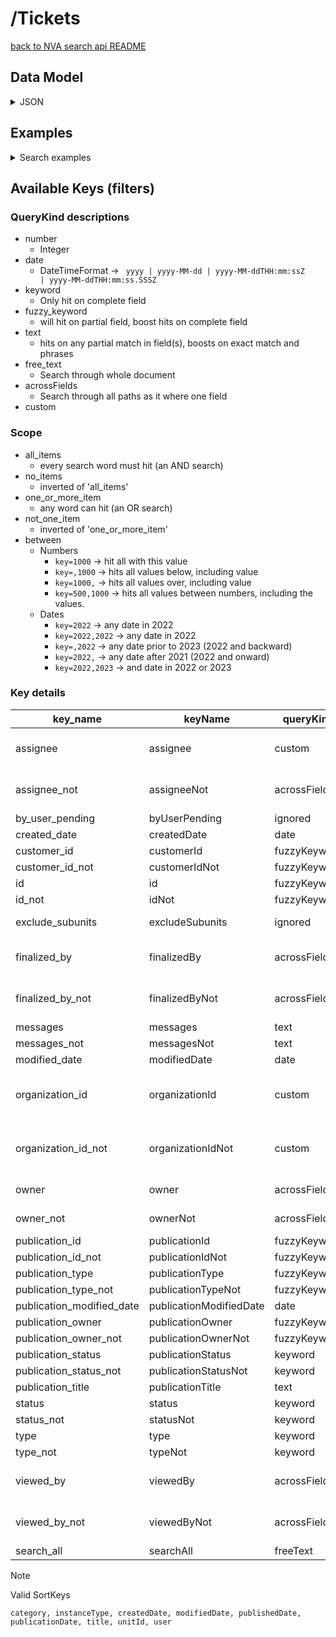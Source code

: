 # /Tickets

[back to NVA search api README](/README.md#nva-search-api)

## Data Model

<details>
<summary>JSON</summary>

```json
  {
  "type": "PublishingRequest",
  "customerId": "https://api.dev.nva.aws.unit.no/customer/bb3d0c0c-5065-4623-9b98-5810983c2478",
  "modifiedDate": "2024-02-28T09:25:39.223178587Z",
  "createdDate": "2024-02-27T14:28:06.168047052Z",
  "workflow": "RegistratorPublishesMetadataOnly",
  "approvedFiles": [],
  "filesForApproval": [],
  "id": "https://api.dev.nva.aws.unit.no/publication/018d64b6415e-59ac68b4-f801-490d-8c16-b7b1052b3d6c/ticket/018deaf73598-3b01bbf7-754a-44b0-892a-e8ae13826d57",
  "messages": [],
  "viewedBy": [
    {
      "type": "Person",
      "firstName": "Terje",
      "lastName": "Hellesvik",
      "username": "1269057@20754.0.0.0"
    }
  ],
  "publication": {
    "owner": "1492596@20754.0.0.0",
    "status": "DRAFT",
    "publicationInstance": {
      "type": "MovingPicture",
      "subtype": {
        "type": "ShortFilm"
      },
      "description": "adawd",
      "outputs": [
        {
          "type": "Broadcast",
          "publisher": {
            "type": "UnconfirmedPublisher",
            "name": "NRK",
            "valid": true
          },
          "date": {
            "type": "Instant",
            "value": "2024-01-31T23:00:00Z"
          },
          "sequence": 1
        }
      ],
      "pages": {
        "type": "NullPages"
      }
    },
    "contributors": [ ],
    "id": "https://api.dev.nva.aws.unit.no/publication/018d64b6415e-59ac68b4-f801-490d-8c16-b7b1052b3d6c",
    "identifier": "018d64b6415e-59ac68b4-f801-490d-8c16-b7b1052b3d6c",
    "mainTitle": "Test filer"
  },
  "owner": {
    "type": "Person",
    "firstName": "Kir ",
    "lastName": "Truhacev",
    "username": "1492596@20754.0.0.0"
  },
  "organization": {
    "id": "https://api.dev.nva.aws.unit.no/cristin/organization/20754.3.1.0",
    "identifier": "20754.3.1.0",
    "partOf": [ ]
  },
  "status": "New"
}
```

</details>

## Examples

<details>
<summary>Search examples</summary>

### By a specific contributor

```http request
GET /search/resources?contributor=https%3A%2F%2Fapi.test.nva.aws.unit.no%2Fcristin%2Fperson%2F538786 HTTP/1.1
Host: api.test.nva.aws.unit.no
Accept: application/json

```

### By title

```http request
GET /search/resources?title=My+very+specific+title HTTP/1.1
Host: api.test.nva.aws.unit.no
Accept: application/json

```

### By category

```http request
GET /search/resources?category=AcademicArticle&category=AcademicMonograph HTTP/1.1
Host: api.test.nva.aws.unit.no
Accept: application/json

```

### Free text

```http request
GET /search/resources?query=Some+specific+phrase HTTP/1.1
Host: api.test.nva.aws.unit.no
Accept: application/json

```

</details>

## Available Keys (filters)

### QueryKind descriptions

* number
    * Integer
* date
    * DateTimeFormat -> <code> yyyy | yyyy-MM-dd | yyyy-MM-ddTHH:mm:ssZ | yyyy-MM-ddTHH:mm:ss.SSSZ</code>
* keyword
    * Only hit on complete field
* fuzzy_keyword
    * will hit on partial field, boost hits on complete field
* text
    * hits on any partial match in field(s), boosts on exact match and phrases
* free_text
    * Search through whole document
* acrossFields
    * Search through all paths as it where one field
* custom

### Scope

* all_items
    * every search word must hit  (an AND search)
* no_items
    * inverted of 'all_items'
* one_or_more_item
    * any word can hit (an OR search)
* not_one_item
    * inverted of 'one_or_more_item'
* between
    * Numbers
        * <code>key=1000</code> -> hit all with this value
        * <code>key=,1000</code> -> hits all values below, including value
        * <code>key=1000,</code> -> hits all values over, including value
        * <code>key=500,1000</code> -> hits all values between numbers, including the values.
    * Dates
        * <code>key=2022</code> -> any date in 2022
        * <code>key=2022,2022</code> -> any date in 2022
        * <code>key=,2022</code> -> any date prior to 2023 (2022 and backward)
        * <code>key=2022,</code> -> any date after 2021 (2022 and onward)
        * <code>key=2022,2023</code> -> and date in 2022 or 2023

### Key details

| key_name                  | keyName                 | queryKind    | scope      | paths                                                                                                            |
|---------------------------|-------------------------|--------------|------------|------------------------------------------------------------------------------------------------------------------|
| assignee                  | assignee                | custom       | all_of     | assignee.firstName.keyword, assignee.lastName.keyword, assignee.username.keyword                                 |
| assignee_not              | assigneeNot             | acrossFields | not_all_of | assignee.firstName, assignee.lastName, assignee.username                                                         |
| by_user_pending           | byUserPending           | ignored      | all_of     | BY_USER_PENDING                                                                                                  |
| created_date              | createdDate             | date         | between    | createdDate                                                                                                      |
| customer_id               | customerId              | fuzzyKeyword | any_of     | customerId                                                                                                       |
| customer_id_not           | customerIdNot           | fuzzyKeyword | not_any_of | customerId                                                                                                       |
| id                        | id                      | fuzzyKeyword | any_of     | id                                                                                                               |
| id_not                    | idNot                   | fuzzyKeyword | not_any_of | id                                                                                                               |
| exclude_subunits          | excludeSubunits         | ignored      | any_of     | organization.id, organization.identifier                                                                         |
| finalized_by              | finalizedBy             | acrossFields | all_of     | finalizedBy.firstName, finalizedBy.lastName, finalizedBy.username                                                |
| finalized_by_not          | finalizedByNot          | acrossFields | not_all_of | finalizedBy.firstName, finalizedBy.lastName, finalizedBy.username                                                |
| messages                  | messages                | text         | all_of     | messages.text, messages.status                                                                                   |
| messages_not              | messagesNot             | text         | not_all_of | messages.text, messages.status                                                                                   |
| modified_date             | modifiedDate            | date         | between    | modifiedDate                                                                                                     |
| organization_id           | organizationId          | custom       | any_of     | organization.id.keyword, organization.identifier.keyword, organization.partOf.id, organization.partOf.identifier |
| organization_id_not       | organizationIdNot       | custom       | not_any_of | organization.id.keyword, organization.identifier.keyword, organization.partOf.id, organization.partOf.identifier |
| owner                     | owner                   | acrossFields | any_of     | owner.firstName, owner.lastName, owner.username                                                                  |
| owner_not                 | ownerNot                | acrossFields | not_any_of | owner.firstName, owner.lastName, owner.username                                                                  |
| publication_id            | publicationId           | fuzzyKeyword | any_of     | publication.id, publication.identifier                                                                           |
| publication_id_not        | publicationIdNot        | fuzzyKeyword | not_any_of | publication.id, publication.identifier                                                                           |
| publication_type          | publicationType         | fuzzyKeyword | any_of     | publication.publicationInstance.type                                                                             |
| publication_type_not      | publicationTypeNot      | fuzzyKeyword | not_any_of | publication.publicationInstance.type                                                                             |
| publication_modified_date | publicationModifiedDate | date         | between    | publication.modifiedDate                                                                                         |
| publication_owner         | publicationOwner        | fuzzyKeyword | any_of     | publication.owner                                                                                                |
| publication_owner_not     | publicationOwnerNot     | fuzzyKeyword | not_any_of | publication.owner                                                                                                |
| publication_status        | publicationStatus       | keyword      | any_of     | publication.status.keyword                                                                                       |
| publication_status_not    | publicationStatusNot    | keyword      | not_any_of | publication.status.keyword                                                                                       |
| publication_title         | publicationTitle        | text         | all_of     | publication.mainTitle                                                                                            |
| status                    | status                  | keyword      | any_of     | status.keyword                                                                                                   |
| status_not                | statusNot               | keyword      | not_any_of | status.keyword                                                                                                   |
| type                      | type                    | keyword      | any_of     | type.keyword                                                                                                     |
| type_not                  | typeNot                 | keyword      | not_any_of | type.keyword                                                                                                     |
| viewed_by                 | viewedBy                | acrossFields | all_of     | viewedBy.firstName, viewedBy.lastName, viewedBy.username                                                         |
| viewed_by_not             | viewedByNot             | acrossFields | not_all_of | viewedBy.firstName, viewedBy.lastName, viewedBy.username                                                         |
| search_all                | searchAll               | freeText     | all_of     | q                                                                                                                |

> [!NOTE]
> <p>Valid SortKeys </p>
>
> ```
> category, instanceType, createdDate, modifiedDate, publishedDate, publicationDate, title, unitId, user
> ```
